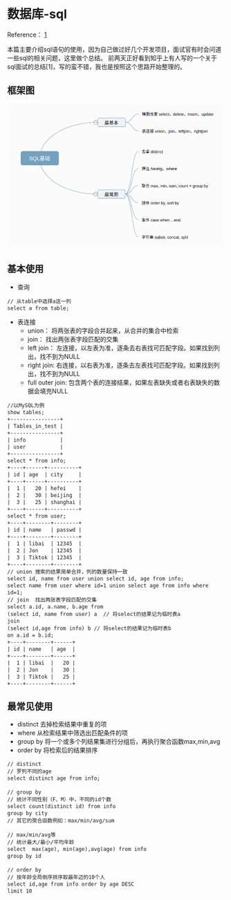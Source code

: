 # 数据库-sql

Reference： [1](https://zhuanlan.zhihu.com/p/61805956)

本篇主要介绍sql语句的使用，因为自己做过好几个开发项目，面试官有时会问道一些sql的相关问题，这里做个总结。
前两天正好看到知乎上有人写的一个关于sql面试的总结[1]，写的蛮不错，我也是按照这个思路开始整理的。

## 框架图

![pic](./img/2019-08-14-10-55-17.png)

## 基本使用

- 查询
~~~ 
// 从table中选择a这一列
select a from table;
~~~ 
- 表连接
    - union： 将两张表的字段合并起来，从合并的集合中检索
    - join： 找出两张表字段匹配的交集
    - left join： 左连接，以左表为准，逐条去右表找可匹配字段。如果找到列出，找不到为NULL
    - right join: 右连接，以右表为准，逐条去左表找可匹配字段。如果找到列出，找不到为NULL
    - full outer join: 包含两个表的连接结果，如果左表缺失或者右表缺失的数据会填充NULL

~~~
//以MySQL为例
show tables;
+----------------+
| Tables_in_test |
+----------------+
| info           |
| user           |
+----------------+
select * from info;  
+----+------+----------+
| id | age  | city     |
+----+------+----------+
|  1 |   20 | hefei    |
|  2 |   30 | beijing  |
|  3 |   25 | shanghai |
+----+------+----------+
select * from user;
+----+--------+--------+
| id | name   | passwd |
+----+--------+--------+
|  1 | libai  | 12345  |
|  2 | Jon    | 12345  |
|  3 | Tiktok | 12345  |
+----+--------+--------+
// union 搜索的结果简单合并，列的数量保持一致
select id, name from user union select id, age from info;
select name from user where id=1 union select age from info where id=1;
// join  找出两张表字段匹配的交集
select a.id, a.name, b.age from  
(select id, name from user) a  // 将select的结果记为临时表a
join  
(select id,age from info) b // 将select的结果记为临时表b
on a.id = b.id;
+----+--------+------+
| id | name   | age  |
+----+--------+------+
|  1 | libai  |   20 |
|  2 | Jon    |   30 |
|  3 | Tiktok |   25 |
+----+--------+------+
~~~

## 最常见使用
- distinct 去掉检索结果中重复的项
- where 从检索结果中筛选出匹配条件的项
- group by 将一个或多个列结果集进行分组后，再执行聚合函数max,min,avg
- order by 将检索后的结果排序

~~~
// distinct
// 罗列不同的age
select distinct age from info;

// group by
// 统计不同性别（F、M）中，不同的id个数
select count(distinct id) from info
group by city
// 其它的聚合函数例如：max/min/avg/sum

// max/min/avg等
// 统计最大/最小/平均年龄
select  max(age), min(age),avg(age) from info
group by id

// order by
// 按年龄全局倒序排序取最年迈的10个人
select id,age from info order by age DESC 
limit 10
~~~